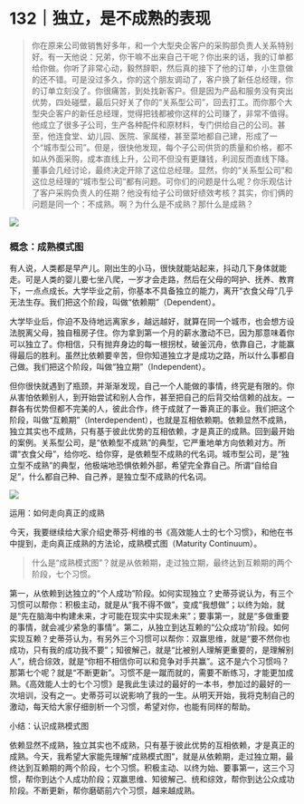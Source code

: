 # 132｜独立，是不成熟的表现

> 你在原来公司做销售好多年，和一个大型央企客户的采购部负责人关系特别好。有一天他说：兄弟，你干嘛不出来自己干呢？你出来的话，我的订单都给你做。你听了非常心动，毅然辞职，然后真的接下了他的订单，小生意做的还不错。可是没过多久，你的这个朋友调动了，客户换了新任总经理，你的订单立刻没了。你很痛苦，到处找新客户。但是因为产品和服务没有突出优势，四处碰壁，最后只好关了你的“关系型公司”，回去打工。而你那个大型央企客户的新任总经理，觉得把钱都被你这样的公司赚了，非常不值得。他成立了很多子公司，生产各种配件和原材料，专门供给自己的公司。甚至，他连食堂、幼儿园、医院、家属楼，甚至菜地都自己建，形成了一个“城市型公司”。但是，很快他发现，每个子公司供货的质量和价格，都不如从外面采购，成本直线上升，公司不但没有更赚钱，利润反而直线下降。董事会几经讨论，最终决定开除了这位总经理。显然，你的“关系型公司”和这位总经理的“城市型公司”都有问题。可你们的问题是什么呢？你乐观估计了客户采购负责人的任期？他没有给子公司做好绩效考核？其实，你们俩的问题是同一个：不成熟。啊？为什么是不成熟？那什么是成熟？

![](../img/1f6f857bdc15dea19e1ca64038e411ee.jpg)

### 概念：成熟模式图

有人说，人类都是早产儿。刚出生的小马，很快就能站起来，抖动几下身体就能走。可是人类的婴儿要七坐八爬，一岁才会走路，然后在父母的呵护、抚养、教育下，一点点成长。大学毕业之前，你基本不具备独立的能力，离开“衣食父母”几乎无法生存。我们把这个阶段，叫做“依赖期”（Dependent）。

大学毕业后，你迫不及待地远离家乡，越远越好，就算在同一个城市，也会想方设法脱离父母，独自租房子住。你为拿到第一个月的薪水激动不已，因为那意味着你可以独立了。你相信，只有抛弃身边的每一根拐杖，破釜沉舟，依靠自己，才能赢得最后的胜利。虽然比依赖要辛苦，但你知道独立才是成功之路，所以什么事都自己做。我们把这个阶段，叫做“独立期”（Independent）。

但你很快就遇到了瓶颈，并渐渐发现，自己一个人能做的事情，终究是有限的。你从害怕依赖别人，到开始尝试和别人合作，甚至把自己的后背交给信赖的战友。一群各有优势但都不完美的人，彼此合作，终于成就了一番真正的事业。我们把这个阶段，叫做“互赖期”（Interdependent），也就是互相依赖期。依赖显然不成熟，独立其实也不成熟，只有基于彼此优势的互相依赖，才是真正的成熟。回到最开始的案例。关系型公司，是“依赖型不成熟”的典型，它严重地单方向依赖对方。所谓“衣食父母”，给你吃、给你穿，是依赖型不成熟的代名词。城市型公司，是“独立型不成熟”的典型，他极端地恐惧依赖外部，希望完全靠自己。所谓“自给自足”，什么都自己种、自己养，是独立型不成熟的代名词。

![](../img/f812a5fa9a0ab7b406ce1d05ce1ed134.jpg)

运用：如何走向真正的成熟

今天，我要继续给大家介绍史蒂芬·柯维的书《高效能人士的七个习惯》，和他在书中提到，走向真正成熟的方法论，成熟模式图（Maturity Continuum）。

> 什么是“成熟模式图”？就是从依赖期，走过独立期，最终达到互赖期的两个阶段，七个习惯。

第一，从依赖到达独立的“个人成功”阶段。如何实现独立？史蒂芬说认为，有三个习惯可以帮你：积极主动，就是从“我不得不做”，变成“我想做”；以终为始，就是“先在脑海中构建未来，才可能在现实中实现未来”；要事第一，就是“多做重要的事情，就会减少紧急的事情”。第二，从独立到达互赖的“公众成功”阶段。如何实现互赖？史蒂芬认为，有另外三个习惯可以帮你：双赢思维，就是“要不然你也成功，只有我的成功我不要”；知彼解己，就是“比被别人理解更重要的，是理解别人”，统合综效，就是“你相不相信你可以和竞争对手共赢”。这不是六个习惯吗？那第七个呢？就是“不断更新”。习惯不是一蹴而就的，需要不断练习，才能更加成熟。《高效能人士的七个习惯》是我此生读过的最好的一本书，参加过的最好的一次培训，没有之一。史蒂芬可以说影响了我的一生。从明天开始，我将克制自己的激动，每天给大家仔细剖析一个习惯，希望对你，也能有同样的帮助。

小结：认识成熟模式图

依赖显然不成熟，独立其实也不成熟，只有基于彼此优势的互相依赖，才是真正的成熟。今天，我希望大家能先理解“成熟模式图”，就是从依赖期，走过独立期，最终达到互赖期的两个阶段，七个习惯。积极主动、以终为始、要事第一，这三个习惯，帮你到达个人成功阶段；双赢思维、知彼解己、统和综效，帮你到达公众成功阶段。不断更新，帮你磨砺前六个习惯，越来越成熟。